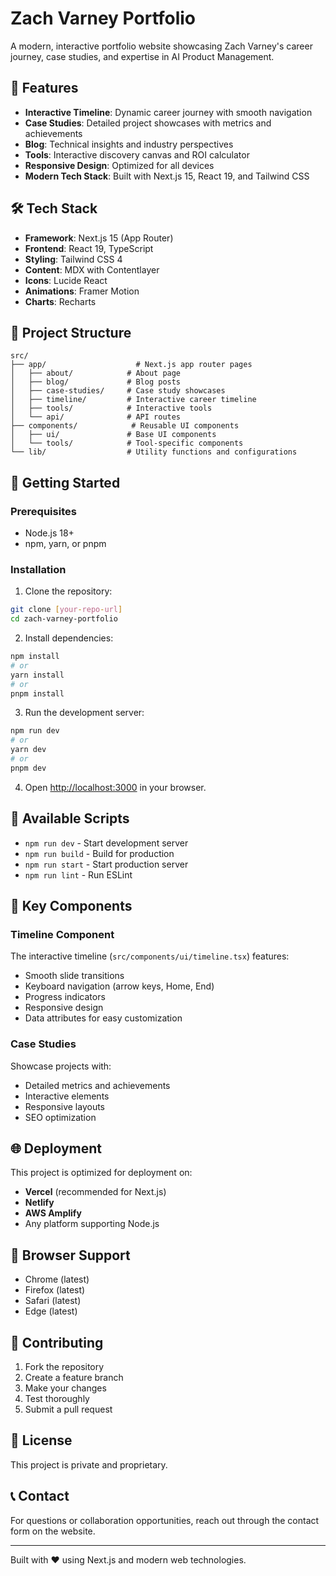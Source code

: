 # Zach Varney Portfolio

A modern, interactive portfolio website showcasing Zach Varney's career journey, case studies, and expertise in AI Product Management.

## 🚀 Features

- **Interactive Timeline**: Dynamic career journey with smooth navigation
- **Case Studies**: Detailed project showcases with metrics and achievements
- **Blog**: Technical insights and industry perspectives
- **Tools**: Interactive discovery canvas and ROI calculator
- **Responsive Design**: Optimized for all devices
- **Modern Tech Stack**: Built with Next.js 15, React 19, and Tailwind CSS

## 🛠️ Tech Stack

- **Framework**: Next.js 15 (App Router)
- **Frontend**: React 19, TypeScript
- **Styling**: Tailwind CSS 4
- **Content**: MDX with Contentlayer
- **Icons**: Lucide React
- **Animations**: Framer Motion
- **Charts**: Recharts

## 📁 Project Structure

```
src/
├── app/                    # Next.js app router pages
│   ├── about/            # About page
│   ├── blog/             # Blog posts
│   ├── case-studies/     # Case study showcases
│   ├── timeline/         # Interactive career timeline
│   ├── tools/            # Interactive tools
│   └── api/              # API routes
├── components/            # Reusable UI components
│   ├── ui/               # Base UI components
│   └── tools/            # Tool-specific components
└── lib/                  # Utility functions and configurations
```

## 🚀 Getting Started

### Prerequisites

- Node.js 18+ 
- npm, yarn, or pnpm

### Installation

1. Clone the repository:
```bash
git clone [your-repo-url]
cd zach-varney-portfolio
```

2. Install dependencies:
```bash
npm install
# or
yarn install
# or
pnpm install
```

3. Run the development server:
```bash
npm run dev
# or
yarn dev
# or
pnpm dev
```

4. Open [http://localhost:3000](http://localhost:3000) in your browser.

## 📝 Available Scripts

- `npm run dev` - Start development server
- `npm run build` - Build for production
- `npm run start` - Start production server
- `npm run lint` - Run ESLint

## 🎨 Key Components

### Timeline Component
The interactive timeline (`src/components/ui/timeline.tsx`) features:
- Smooth slide transitions
- Keyboard navigation (arrow keys, Home, End)
- Progress indicators
- Responsive design
- Data attributes for easy customization

### Case Studies
Showcase projects with:
- Detailed metrics and achievements
- Interactive elements
- Responsive layouts
- SEO optimization

## 🌐 Deployment

This project is optimized for deployment on:
- **Vercel** (recommended for Next.js)
- **Netlify**
- **AWS Amplify**
- Any platform supporting Node.js

## 📱 Browser Support

- Chrome (latest)
- Firefox (latest)
- Safari (latest)
- Edge (latest)

## 🤝 Contributing

1. Fork the repository
2. Create a feature branch
3. Make your changes
4. Test thoroughly
5. Submit a pull request

## 📄 License

This project is private and proprietary.

## 📞 Contact

For questions or collaboration opportunities, reach out through the contact form on the website.

---

Built with ❤️ using Next.js and modern web technologies.
